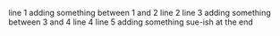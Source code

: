 line 1
adding something between 1 and 2
line 2
line 3
adding something between 3 and 4
line 4
line 5
adding something sue-ish at the end
